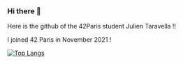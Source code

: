 ### Hi there 👋

Here is the github of the 42Paris student Julien Taravella !!

I joined 42 Paris in November 2021 !


[![Top Langs](https://github-readme-stats.vercel.app/api/top-langs/?username=JoLMG42&layout=compact&theme=outrun)](https://github.com/anuraghazra/github-readme-stats)

